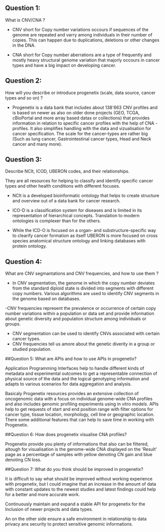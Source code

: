 ## Question 1:
What is CNV/CNA ? 

- CNV short for Copy number variations occours if sequences of the genome are repeated and varry among individuals in
  their number of copies. This can happen due to duplications, deletions or other changes in the DNA. 

- CNA short for Copy number aberrations are a type of frequently and mostly heavy structural genome variation that
  majorly occours in cancer types and have a big impact on developing cancer. 


## Question 2:
How will you describe or introduce progenetix (scale, data source, cancer types and so on) ?

- Progenetix is a data bank that includes about 138'663 CNV profiles and is based on newer as also on older done projects (GEO, TCGA, cBioPortal and more array based datas or collections) that provides information in relation to specific cancer profiles with the help of CNA - profiles. It also simplifies handling with the data and vizualisation for cancer specification. The scale for the cancer-types are rather big (Such as lung cancer, Gastrointestinal cancer types, Head and Neck cancer and many more).
  

## Question 3:
Describe NCIt, ICOD, UBERON codes, and their relationships. 

They are all resources for helping to classify and identify specific cancer types and other health conditions with different focuses.

- NCIt is a developed bioinformatic ontology that helps to create structure and overview out of a data bank for cancer research.

- ICO-D is a classification system for diseases and is limited in its representation of hierarchical concepts. Translation to modern ontologies is complexer than for the others.

- While the ICD-O is focused on a organ- and substructure-specific way to clearify cancer formation as itself UBERON is more focused on cross species anatomical structure ontology and linking databases with protein
  ontology.



## Question 4:
What are CNV segmantations and CNV frequencies, and how to use them ?

- In CNV segmentation, the genome in which the copy number deviates from the standard diploid state is divided into segments with different copy numbers. Various algorithms are used to identify CNV segments in the genome based on databases.

-CNV frequencies represent the prevalence or occurrence of certain copy number variations within a population or data set and provide information about genetic diversity and population structure among individuals or groups.

- CNV segmentation can be used to identify CNVs associated with certain cancer types.
- CNV frequencies tell us amore about the genetic diverity in a group or studied population.  

##Question 5: 
What are APIs and how to use APIs in progenetix?

Application Programming Interfaces help to handle different kinds of metadata and experimental outcomes to get a representable connection of physical source of the data and the logical genotyping information and adapts to
various scenarios for data aggregation and analysis.

Basicaly Progenetix resources provides an extensive collection of oncogenomic data with a focus on individual genome-wide CNA profiles and also includes genomic profiling experiments using in vitro models. APIs help to get requests of start and end position range with filter options for cancer type, tissue location, morphology, cell line or geographic location. There some additional features that can help to save time in working with Progenetix. 

##Question 6:
How does progenetix visualise CNA profiles?

Progenetix provide you plenty of informations that also can be filtered, altough for visualisation is the genome-wide CNA displayed on the 'Result' page as a percentage of samples with yellow denoting CN gain and blue denoting CN loss. 

##Question 7:
What do you think should be improved in progenetix?

It is difficult to say what should be improved without working experience with progenetix, but I could imagine that an increase in the amount of data with constant updates to the newest studies and latest findings could help for a better and more accurate work. 

Continuously maintain and expand a stable API for progenetix for the Inclusion of newer projects and data types. 

An on the other side ensure a safe environment in relationship to data privacy ans security to protect sensitive genomic informations. 
